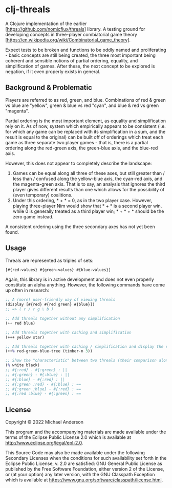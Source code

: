 # clj-threals

A Clojure implementation of the earlier [https://github.com/nomicflux/threals] library. A testing ground for developing
concepts in three-player combiatorial game theory [https://en.wikipedia.org/wiki/Combinatorial_game_theory].

Expect tests to be broken and functions to be oddly named and proliferating - basic concepts are still being created,
the three most important being coherent and sensible notions of partial ordering, equality, and simplification of games.
After these, the next concept to be explored is negation, if it even properly exists in general.

## Background & Problematic

Players are referred to as red, green, and blue. Combinations of red & green vs blue are "yellow", green & blue vs red
"cyan", and blue & red vs green "magenta".

Partial ordering is the most important element, as equality and simplification rely on it. As of now, system which
empirically appears to be consistent (i.e. for which any game can be replaced with its simplification in a sum, and the
result is equal to the original) can be built off of orderings which treat each game as three separate two player
games - that is, there is a partial ordering along the red-green axis, the green-blue axis, and the blue-red axis.

However, this does not appear to completely describe the landscape:
1. Games can be equal along all three of these axes, but still greater than / less than / confused along the yellow-blue
   axis, the cyan-red axis, and the magenta-green axis. That is to say, an analysis that ignores the third player gives
   different results than one which allows for the possibility of (even temporary) coalitions.
2. Under this ordering, * + * = 0, as in the two player case. However, playing three-player Nim would show that * + * is
   a second player win, while 0 is generally treated as a third player win; * + * + * should be the zero game instead.

A consistent ordering using the three secondary axes has not yet been found.

## Usage

Threals are represented as triples of sets:

```clojure
[#{red-values} #{green-values} #{blue-values}]
```

Again, this library is in active development and does not even properly constitute an alpha anything. However, the
following commands have come up often in research:

```clojure
;; A (more) user-friendly way of viewing threals
(display [#{red} #{red green} #{blue}])
;; => ( r / r g \ b )

;; Add threals together without any simplification
(++ red blue)

;; Add threals together with caching and simplification
(+++ yellow star)

;; Add threals together with caching / simplification and display the result
(++% red-green-blue-tree (timber-n 3))

;; Show the "characteristic" between two threals (their comparison along all three primary and all three secondary axes
(% white black)
;; #{:red} - #{:green} : ||
;; #{:green} - #{:blue} : ||
;; #{:blue} - #{:red} : ||
;; #{:green :red} - #{:blue} : ==
;; #{:green :blue} - #{:red} : ==
;; #{:red :blue} - #{:green} : ==
```

## License

Copyright © 2022 Michael Anderson

This program and the accompanying materials are made available under the
terms of the Eclipse Public License 2.0 which is available at
http://www.eclipse.org/legal/epl-2.0.

This Source Code may also be made available under the following Secondary
Licenses when the conditions for such availability set forth in the Eclipse
Public License, v. 2.0 are satisfied: GNU General Public License as published by
the Free Software Foundation, either version 2 of the License, or (at your
option) any later version, with the GNU Classpath Exception which is available
at https://www.gnu.org/software/classpath/license.html.
